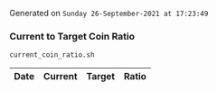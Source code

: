 Generated on `Sunday 26-September-2021 at 17:23:49`

### Current to Target Coin Ratio
`current_coin_ratio.sh`

Date|Current|Target|Ratio
---|---|---|---
